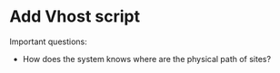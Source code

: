 # Add Vhost script

Important questions:

* How does the system knows where are the physical path of sites?
